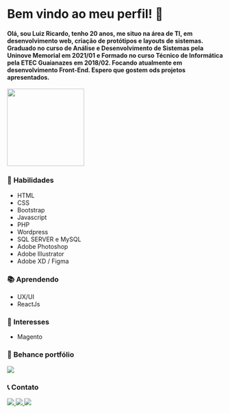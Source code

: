 # Bem vindo ao meu perfil! 👋
#### Olá, sou Luiz Ricardo, tenho 20 anos, me situo na área de TI, em desenvolvimento web, criação de protótipos e layouts de sistemas. Graduado no curso de Análise e Desenvolvimento de Sistemas pela Uninove Memorial em 2021/01 e Formado no curso Técnico de Informática pela ETEC Guaianazes em 2018/02. Focando atualmente em desenvolvimento Front-End. Espero que gostem ods projetos apresentados.

<div>
  <a href="https://github.com/LRiiic">
    <img height="180em" src="https://github-readme-stats.vercel.app/api?username=LRiiic&show_icons=true&theme=light&include_all_commits=false&count_private=true&title_color=ff8324&text_color=cc671b&icon_color=ff8324&border_color=ff8324&bg_color=121212&locale=pt-br&border_radius=8"/>
  </a>
  <!---<img height="180em" src="https://github-readme-stats.vercel.app/api/top-langs/?username=LRiiic"/>--->
</div>

### 🎯 __Habilidades__
- HTML
- CSS
- Bootstrap
- Javascript
- PHP
- Wordpress
- SQL SERVER e MySQL
- Adobe Photoshop
- Adobe Illustrator
- Adobe XD / Figma

### 📚 __Aprendendo__
- UX/UI
- ReactJs

### 👀 __Interesses__
- Magento

### 🎨 __Behance portfólio__
<a target="_blank" href="https://www.behance.net/lriiic">
    <img src="https://aleen42.github.io/badges/src/behance.svg"/>
</a>


### 📞 __Contato__
<div>
  <a target="_blank" href="https://www.linkedin.com/in/luizricardopadilha/">
    <img src="https://img.shields.io/badge/LinkedIn-0077B5?style=for-the-badge&logo=linkedin&logoColor=white"/>
  </a>
  <a target="_blank" href="mailto:ricardo_santos-2010@hotmail.com">
    <img src="https://img.shields.io/badge/Microsoft_Outlook-0078D4?style=for-the-badge&logo=microsoft-outlook&logoColor=white"/>
  </a>
  <a target="_blank" href="https://github.com/LRiiic">
    <img src="https://img.shields.io/badge/GitHub-100000?style=for-the-badge&logo=github&logoColor=white"/>
  </a>  
</div>
